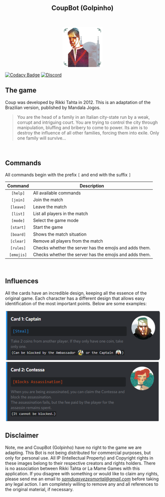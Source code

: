 <h2 align="center">CoupBot (Golpinho)</h2>
<br />
<p align="center">
  <img src="src/assets/images/coup.png" width="130" height="130" />
</p>

[![Codacy Badge](https://api.codacy.com/project/badge/Grade/da1a113ea44a4d4b8d91c57f7c3fb927)](https://app.codacy.com/manual/SamuelHiroyuki/coup-discord-bot?utm_source=github.com&utm_medium=referral&utm_content=SamuelHiroyuki/coup-discord-bot&utm_campaign=Badge_Grade_Settings)
[![Discord](https://discordapp.com/api/guilds/692521354020520026/widget.png)](https://discord.gg/5dUCrH6)

## The game

Coup was developed by Rikki Tahta in 2012. This is an adaptation of the Brazilian version, published by Mandala Jogos.

> You are the head of a family in an Italian city-state run by a weak, corrupt and intriguing court. You are trying to control the city through manipulation, bluffing and bribery to come to power. Its aim is to destroy the influence of all other families, forcing them into exile. Only one family will survive...

<br />

## Commands

All commands begin with the prefix `[` and end with the suffix `]`

|  Command   | Description                                             |
| :--------: | ------------------------------------------------------- |
|  `[help]`  | All available commands                                  |
|  `[join]`  | Join the match                                          |
| `[leave]`  | Leave the match                                         |
|  `[list]`  | List all players in the match                           |
|  `[mode]`  | Select the game mode                                    |
| `[start]`  | Start the game                                          |
| `[board]`  | Shows the match situation                               |
| `[clear]`  | Remove all players from the match                       |
| `[rules]`  | Checks whether the server has the emojis and adds them. |
| `[emojis]` | Checks whether the server has the emojis and adds them. |

<br />

## Influences

All the cards have an incredible design, keeping all the essence of the original game. Each character has a different design that allows easy identification of the most important points. Below are some examples:

<img src="src/assets/images/cap-card.png" style="border-radius: 8px;" />
<img src="src/assets/images/cont-card.png" style="border-radius: 8px;" />

<br />

## Disclaimer

Note, me and CoupBot (Golpinho) have no right to the game we are adapting. This Bot is not being distributed for commercial purposes, but only for personal use. All IP (Intellectual Property) and Copyright rights in these images belong to their respective creators and rights holders. There is no association between Rikki Tahta or La Mame Games with this application. If you disagree with something or would like to claim any rights, please send me an email to [_<samduasvezesmortal@gmail.com>_](mailto:samduasvezesmortal@gmail.com) before taking any legal action. I am completely willing to remove any and all references to the original material, if necessary.
